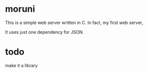 # moruni
This is a simple web server written in C. In fact, my first web server,

It uses just one dependency for JSON.

# todo
make it a library